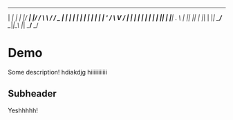  _____ _   _  ____ _  __ __   _____  _   _ 
|  ___| | | |/ ___| |/ / \ \ / / _ \| | | |
| |_  | | | | |   | ' /   \ V / | | | | | |
|  _| | |_| | |___| . \    | || |_| | |_| |
|_|    \___/ \____|_|\_\   |_| \___/ \___/ 
# Demo 

Some description!
hdiakdjg
hiiiiiiiiiii
## Subheader

Yeshhhhh!
